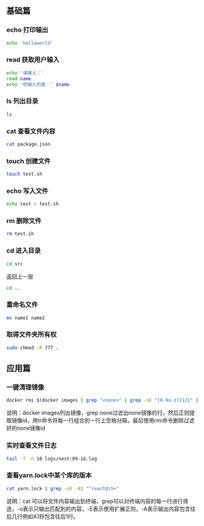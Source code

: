 ## 基础篇

### echo 打印输出

```bash
echo 'helloworld'
```

### read 获取用户输入

```bash
echo '请输入：'
read name
echo '你输入的是：' $name
```

### ls 列出目录

```bash
ls
```

### cat 查看文件内容

```bash
cat package.json
```

### touch 创建文件

```bash
touch test.sh
```

### echo 写入文件

```bash
echo test > test.sh
```

### rm 删除文件

```bash
rm test.sh
```

### cd 进入目录

```bash
cd src
```

返回上一层

```bash
cd ..
```

### 重命名文件

```bash
mv name1 name2
```

### 取得文件夹所有权

```bash
sudo chmod -R 777 .
```

## 应用篇

### 一键清理<none>镜像
  
```bash
docker rmi $(docker images | grep "<none>" | grep -oE "[0-9a-z]{12}" | tr '\n' ' ')
```
  
说明：docker images列出镜像，grep none过滤出none镜像的行，然后正则提取镜像id，用tr命令将每一行组合到一行上空格分隔，最后使用rmi命令删除过滤好的none镜像id
  
### 实时查看文件日志
  
```bash
tail -f -n 10 logs/nest:09-16.log
```

### 查看yarn.lock中某个库的版本

```bash
cat yarn.lock | grep -oE -A1 "^react@\S+"  
```
  
说明：cat <file> 可以将文件内容输出到终端，grep可以对终端内容的每一行进行筛选，-o表示只输出匹配到的内容，-E表示使用扩展正则，-A表示输出内容包含往后几行例如A1将包含往后1行。

